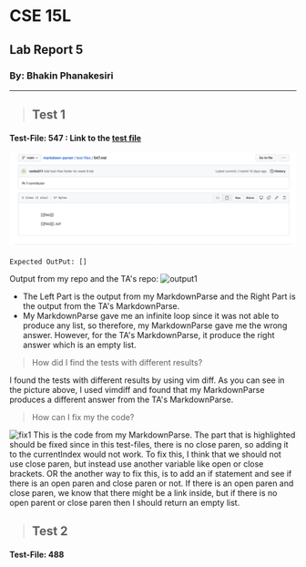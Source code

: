 # CSE 15L
## Lab Report 5
### By: Bhakin Phanakesiri 
---
> ## Test 1 
#### Test-File: 547 : Link to the [test file](https://github.com/nidhidhamnani/markdown-parser/blob/main/test-files/547.md) 


![test191](Test547.png)

```Expected OutPut: [] ```

Output from my repo and the TA's repo: 
![output1](output1.png)
- The Left Part is the output from my MarkdownParse and the Right Part is the output from the TA's MarkdownParse. 
- My MarkdownParse gave me an infinite loop since it was not able to produce any list, so therefore, my MarkdownParse gave me the wrong answer. However, for the TA's MarkdownParse, it produce the right answer which is an empty list.


> How did I find the tests with different results? 

I found the tests with different results by using vim diff. As you can see in the picture above, I used vimdiff and found that my MarkdownParse produces a different answer from the TA's MarkdownParse.  

>How can I fix my the code? 

![fix1](FixCode1.png)
This is the code from my MarkdownParse. The part that is highlighted should be fixed since in this test-files, there is no close paren, so adding it to the currentIndex would not work. To fix this, I think that we should not use close paren, but instead use another variable like open or close brackets. OR the another way to fix this, is to add an if statement and see if there is an open paren and close paren or not. If there is an open paren and close paren, we know that there might be a link inside, but if there is no open parent or close paren then I should return an empty list. 


> ## Test 2
#### Test-File: 488
